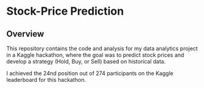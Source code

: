 # Stock-Price Prediction


## Overview
This repository contains the code and analysis for my data analytics project in a Kaggle hackathon, where the goal was to predict stock prices and develop a strategy (Hold, Buy, or Sell) based on historical data.

 I achieved the 24nd position out of 274 participants on the Kaggle leaderboard for this hackathon.




